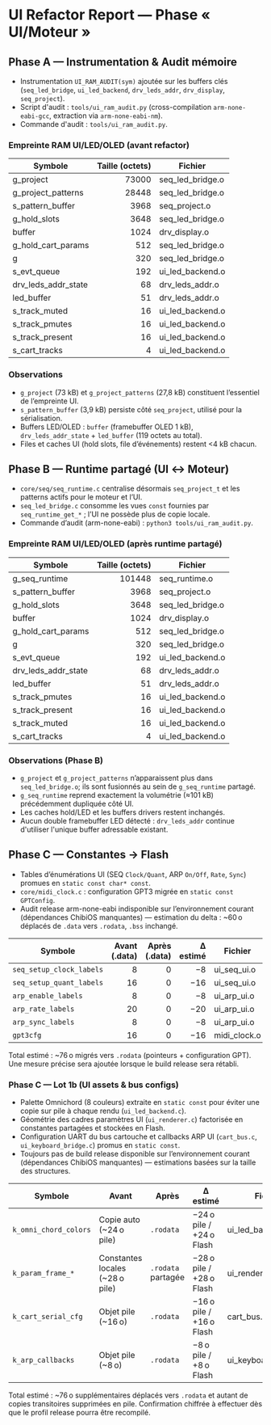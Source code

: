 # UI Refactor Report — Phase « UI/Moteur »

## Phase A — Instrumentation & Audit mémoire

- Instrumentation `UI_RAM_AUDIT(sym)` ajoutée sur les buffers clés (`seq_led_bridge`, `ui_led_backend`, `drv_leds_addr`, `drv_display`, `seq_project`).
- Script d'audit : `tools/ui_ram_audit.py` (cross-compilation `arm-none-eabi-gcc`, extraction via `arm-none-eabi-nm`).
- Commande d'audit : `tools/ui_ram_audit.py`.

### Empreinte RAM UI/LED/OLED (avant refactor)

| Symbole | Taille (octets) | Fichier |
| --- | ---: | --- |
| g_project | 73000 | seq_led_bridge.o |
| g_project_patterns | 28448 | seq_led_bridge.o |
| s_pattern_buffer | 3968 | seq_project.o |
| g_hold_slots | 3648 | seq_led_bridge.o |
| buffer | 1024 | drv_display.o |
| g_hold_cart_params | 512 | seq_led_bridge.o |
| g | 320 | seq_led_bridge.o |
| s_evt_queue | 192 | ui_led_backend.o |
| drv_leds_addr_state | 68 | drv_leds_addr.o |
| led_buffer | 51 | drv_leds_addr.o |
| s_track_muted | 16 | ui_led_backend.o |
| s_track_pmutes | 16 | ui_led_backend.o |
| s_track_present | 16 | ui_led_backend.o |
| s_cart_tracks | 4 | ui_led_backend.o |

### Observations

- `g_project` (73 kB) et `g_project_patterns` (27,8 kB) constituent l’essentiel de l’empreinte UI.
- `s_pattern_buffer` (3,9 kB) persiste côté `seq_project`, utilisé pour la sérialisation.
- Buffers LED/OLED : `buffer` (framebuffer OLED 1 kB), `drv_leds_addr_state` + `led_buffer` (119 octets au total).
- Files et caches UI (hold slots, file d’événements) restent <4 kB chacun.

## Phase B — Runtime partagé (UI ↔ Moteur)

- `core/seq/seq_runtime.c` centralise désormais `seq_project_t` et les patterns actifs pour le moteur et l’UI.
- `seq_led_bridge.c` consomme les vues `const` fournies par `seq_runtime_get_*` ; l’UI ne possède plus de copie locale.
- Commande d’audit (arm-none-eabi) : `python3 tools/ui_ram_audit.py`.

### Empreinte RAM UI/LED/OLED (après runtime partagé)

| Symbole | Taille (octets) | Fichier |
| --- | ---: | --- |
| g_seq_runtime | 101448 | seq_runtime.o |
| s_pattern_buffer | 3968 | seq_project.o |
| g_hold_slots | 3648 | seq_led_bridge.o |
| buffer | 1024 | drv_display.o |
| g_hold_cart_params | 512 | seq_led_bridge.o |
| g | 320 | seq_led_bridge.o |
| s_evt_queue | 192 | ui_led_backend.o |
| drv_leds_addr_state | 68 | drv_leds_addr.o |
| led_buffer | 51 | drv_leds_addr.o |
| s_track_pmutes | 16 | ui_led_backend.o |
| s_track_present | 16 | ui_led_backend.o |
| s_track_muted | 16 | ui_led_backend.o |
| s_cart_tracks | 4 | ui_led_backend.o |

### Observations (Phase B)

- `g_project` et `g_project_patterns` n’apparaissent plus dans `seq_led_bridge.o`; ils sont fusionnés au sein de `g_seq_runtime` partagé.
- `g_seq_runtime` reprend exactement la volumétrie (≈101 kB) précédemment dupliquée côté UI.
- Les caches hold/LED et les buffers drivers restent inchangés.
- Aucun double framebuffer LED détecté : `drv_leds_addr` continue d'utiliser l'unique buffer adressable existant.

## Phase C — Constantes → Flash

- Tables d’énumérations UI (SEQ `Clock/Quant`, ARP `On/Off`, `Rate`, `Sync`) promues en `static const char* const`.
- `core/midi_clock.c` : configuration GPT3 migrée en `static const GPTConfig`.
- Audit release arm-none-eabi indisponible sur l’environnement courant (dépendances ChibiOS manquantes) — estimation du delta : ~60 o déplacés de `.data` vers `.rodata`, `.bss` inchangé.

| Symbole | Avant (.data) | Après (.data) | Δ estimé | Fichier |
| --- | ---: | ---: | ---: | --- |
| `seq_setup_clock_labels` | 8 | 0 | −8 | ui_seq_ui.o |
| `seq_setup_quant_labels` | 16 | 0 | −16 | ui_seq_ui.o |
| `arp_enable_labels` | 8 | 0 | −8 | ui_arp_ui.o |
| `arp_rate_labels` | 20 | 0 | −20 | ui_arp_ui.o |
| `arp_sync_labels` | 8 | 0 | −8 | ui_arp_ui.o |
| `gpt3cfg` | 16 | 0 | −16 | midi_clock.o |

Total estimé : ~76 o migrés vers `.rodata` (pointeurs + configuration GPT). Une mesure précise sera ajoutée lorsque le build release sera rétabli.

### Phase C — Lot 1b (UI assets & bus configs)

- Palette Omnichord (8 couleurs) extraite en `static const` pour éviter une copie sur pile à chaque rendu (`ui_led_backend.c`).
- Géométrie des cadres paramètres UI (`ui_renderer.c`) factorisée en constantes partagées et stockées en Flash.
- Configuration UART du bus cartouche et callbacks ARP UI (`cart_bus.c`, `ui_keyboard_bridge.c`) promus en `static const`.
- Toujours pas de build release disponible sur l’environnement courant (dépendances ChibiOS manquantes) — estimations basées sur la taille des structures.

| Symbole | Avant | Après | Δ estimé | Fichier |
| --- | --- | --- | --- | --- |
| `k_omni_chord_colors` | Copie auto (~24 o pile) | `.rodata` | −24 o pile / +24 o Flash | ui_led_backend.o |
| `k_param_frame_*` | Constantes locales (~28 o pile) | `.rodata` partagée | −28 o pile / +28 o Flash | ui_renderer.o |
| `k_cart_serial_cfg` | Objet pile (~16 o) | `.rodata` | −16 o pile / +16 o Flash | cart_bus.o |
| `k_arp_callbacks` | Objet pile (~8 o) | `.rodata` | −8 o pile / +8 o Flash | ui_keyboard_bridge.o |

Total estimé : ~76 o supplémentaires déplacés vers `.rodata` et autant de copies transitoires supprimées en pile. Confirmation chiffrée à effectuer dès que le profil release pourra être recompilé.
